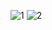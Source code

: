 ![1](https://github.com/RoshanKhalinG/e-BookShop/assets/102815285/4339d038-7431-4f87-8782-d82c3db68e6d)
![2](https://github.com/RoshanKhalinG/e-BookShop/assets/102815285/72476cb1-2420-4edd-919a-af6a763dd9b6)

